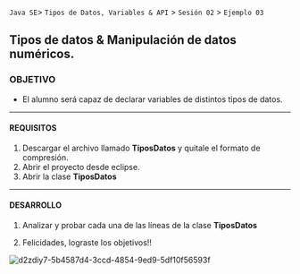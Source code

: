 
`Java SE`> `Tipos de Datos, Variables & API` > `Sesión 02` > `Ejemplo 03`

## Tipos de datos & Manipulación de datos numéricos.

### OBJETIVO

- El alumno será capaz de declarar variables de distintos tipos de datos.

<hr> 

#### REQUISITOS

1. Descargar el archivo llamado <b>TiposDatos</b> y quitale el formato de compresión.
2. Abrir el proyecto desde eclipse.
3. Abrir la clase <b>TiposDatos</b>

<hr>

#### DESARROLLO

1. Analizar y probar cada una de las líneas de la clase <b>TiposDatos</b>

2. Felicidades, lograste los objetivos!!

![d2zdiy7-5b4587d4-3ccd-4854-9ed9-5df10f56593f](https://user-images.githubusercontent.com/56565204/67425280-51a5c600-f59d-11e9-9baf-5ef3aeca8a11.png)
